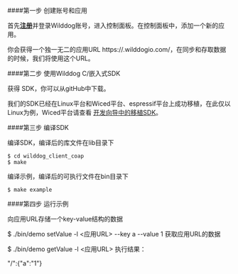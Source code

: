 ####第一步 创建账号和应用

首先[**注册**](https://www.wilddog.com/account/signup)并登录Wilddog账号，进入控制面板。在控制面板中，添加一个新的应用。

你会获得一个独一无二的应用URL https://<appId>.wilddogio.com/，在同步和存取数据的时候，我们将使用这个URL。

####第二步 使用Wilddog C/嵌入式SDK

获得 SDK，你可以从gitHub中下载。

我们的SDK已经在Linux平台和Wiced平台、espressif平台上成功移植，在此仅以Linux为例，Wiced平台请查看 [开发向导中的移植SDK](https://z.wilddog.com/device/guide/8)。

####第三步 编译SDK

编译SDK，编译后的库文件在lib目录下

	$ cd wilddog_client_coap
	$ make 

编译示例，编译后的可执行文件在bin目录下

	$ make example

####第四步 运行示例

向应用URL存储一个key-value结构的数据

$ ./bin/demo setValue -l <应用URL> --key a --value 1 
获取应用URL的数据

$ ./bin/demo getValue -l <应用URL>
执行结果：

"/":{"a":"1"}
